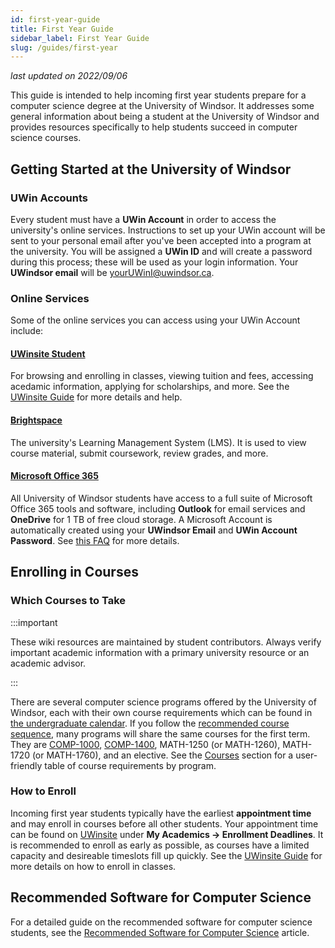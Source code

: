 ```yaml
---
id: first-year-guide
title: First Year Guide
sidebar_label: First Year Guide
slug: /guides/first-year
---
```


_last updated on 2022/09/06_

This guide is intended to help incoming first year students prepare for a computer science degree at the University of Windsor. It addresses some general information about being a student at the University of Windsor and provides resources specifically to help students succeed in computer science courses.

## Getting Started at the University of Windsor

### UWin Accounts

Every student must have a **UWin Account** in order to access the university's online services. Instructions to set up your UWin account will be sent to your personal email after you've been accepted into a program at the university. You will be assigned a **UWin ID** and will create a password during this process; these will be used as your login information. Your **UWindsor email** will be yourUWinI@uwindsor.ca.

### Online Services

Some of the online services you can access using your UWin Account include:

#### [UWinsite Student](https://student.uwindsor.ca)

For browsing and enrolling in classes, viewing tuition and fees, accessing acedamic information, applying for scholarships, and more. See the [UWinsite Guide](/wiki/resources/guides/uwinsite-guide) for more details and help.

#### [Brightspace](https://brightspace.uwindsor.ca)

The university's Learning Management System (LMS). It is used to view course material, submit coursework, review grades, and more.

#### [Microsoft Office 365](https://portal.office.com/)

All University of Windsor students have access to a full suite of Microsoft Office 365 tools and software, including **Outlook** for email services and **OneDrive** for 1 TB of free cloud storage. A Microsoft Account is automatically created using your **UWindsor Email** and **UWin Account Password**. See [this FAQ](https://uwindsor.teamdynamix.com/TDClient/1975/Portal/KB/ArticleDet?ID=9552) for more details.

## Enrolling in Courses

### Which Courses to Take

:::important

These wiki resources are maintained by student contributors. Always verify important academic information with a primary university resource or an academic advisor.

:::

There are several computer science programs offered by the University of Windsor, each with their own course requirements which can be found in [the undergraduate calendar](https://www.uwindsor.ca/secretariat/282/undergraduate-and-graduate-calendars). If you follow the [recommended course sequence](/wiki/courses/course-planning/recommended-sequence), many programs will share the same courses for the first term. They are [COMP-1000](/wiki/courses/comp-1000/overview), [COMP-1400](/wiki/courses/comp-1400/overview), MATH-1250 (or MATH-1260), MATH-1720 (or MATH-1760), and an elective. See the [Courses](/wiki/courses) section for a user-friendly table of course requirements by program.

### How to Enroll

Incoming first year students typically have the earliest **appointment time** and may enroll in courses before all other students. Your appointment time can be found on [UWinsite](https://student.uwindsor.ca) under **My Academics -> Enrollment Deadlines**. It is recommended to enroll as early as possible, as courses have a limited capacity and desireable timeslots fill up quickly. See the [UWinsite Guide](/wiki/resources/guides/uwinsite-guide#how-to-plan--enroll-in-classes) for more details on how to enroll in classes.

## Recommended Software for Computer Science

For a detailed guide on the recommended software for computer science students, see the [Recommended Software for Computer Science](recommended-software.md) article.
